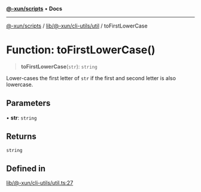 [**@-xun/scripts**](../../../../../README.md) • **Docs**

***

[@-xun/scripts](../../../../../README.md) / [lib/@-xun/cli-utils/util](../README.md) / toFirstLowerCase

# Function: toFirstLowerCase()

> **toFirstLowerCase**(`str`): `string`

Lower-cases the first letter of `str` if the first and second letter is also
lowercase.

## Parameters

• **str**: `string`

## Returns

`string`

## Defined in

[lib/@-xun/cli-utils/util.ts:27](https://github.com/Xunnamius/xscripts/blob/57333eb95500d47b37fb5be30901f27ce55d7211/lib/@-xun/cli-utils/util.ts#L27)
